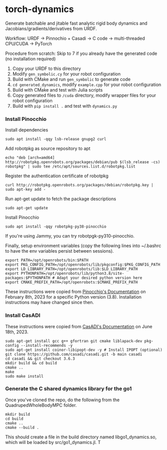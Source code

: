 # torch-dynamics

Generate batchable and jitable fast analytic rigid body dynamics and Jacobians/gradients/derivatives from URDF.

Workflow: URDF -> Pinnochio + Casadi -> C code -> multi-threaded CPU/CUDA -> PyTorch 

Procedure from scratch: Skip to 7 if you already have the generated code (no installation required)
1. Copy your URDF to this directory
2. Modify `gen_symbolic.cy` for your robot configuration
3. Build with CMake and run `gen_symbolic` to generate code
4. `cd generated_dynamics`, modify `example.cpp` for your robot configuration
5. Build with CMake and test with Julia scripts
6. Copy generated files to `/cuda` directory, modify wrapper files for your robot configuration
7. Build with `pip install .` and test with `dynamics.py`

### Install Pinocchio
Install dependencies
```
sudo apt install -qqy lsb-release gnupg2 curl
```
Add robotpkg as source repository to apt
```
echo "deb [arch=amd64] http://robotpkg.openrobots.org/packages/debian/pub $(lsb_release -cs) robotpkg" | sudo tee /etc/apt/sources.list.d/robotpkg.list
```
Register the authentication certificate of robotpkg
```
curl http://robotpkg.openrobots.org/packages/debian/robotpkg.key | sudo apt-key add -
```
Run apt-get update to fetch the package descriptions
```
sudo apt-get update
```
Install Pinocchio
```
sudo apt install -qqy robotpkg-py38-pinocchio 
```
If you're using Jammy, you can try robotpgk-py310-pinocchio.

Finally, setup environment variables (copy the following lines into ~/.bashrc to have the env variables persist between sessions).
```
export PATH=/opt/openrobots/bin:$PATH
export PKG_CONFIG_PATH=/opt/openrobots/lib/pkgconfig:$PKG_CONFIG_PATH
export LD_LIBRARY_PATH=/opt/openrobots/lib:$LD_LIBRARY_PATH
export PYTHONPATH=/opt/openrobots/lib/python3.8/site-packages:$PYTHONPATH # Adapt your desired python version here
export CMAKE_PREFIX_PATH=/opt/openrobots:$CMAKE_PREFIX_PATH
```
These instructions were copied from [Pinocchio's Documentation](https://stack-of-tasks.github.io/pinocchio/download.html) 
on February 8th, 2023 for a specific Python version (3.8). Installation instructions may have changed since then.

### Install CasADI
These instructions were copied from [CasADI's Documentation](https://github.com/casadi/casadi/wiki/InstallationLinux) on June 18th, 2023.
```
sudo apt-get install gcc g++ gfortran git cmake liblapack-dev pkg-config --install-recommends -y
sudo apt-get install coinor-libipopt-dev -y # Install IPOPT (optional)
git clone https://github.com/casadi/casadi.git -b main casadi
cd casadi && git checkout 3.6.3
mkdir build && cd build
cmake ..
make
sudo make install
```

### Generate the C shared dynamics library for the go1
Once you've cloned the repo, do the following from the QuadrupedWholeBodyMPC folder.
```
mkdir build
cd build
cmake .. 
cmake --build .
```
This should create a file in the build directory named libgo1_dynamics.so, which will be loaded by src/go1_dynamics.jl. T
